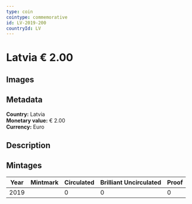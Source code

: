 ```yaml
---
type: coin
cointype: commemorative
id: LV-2019-200
countryId: LV
---
```


# Latvia € 2.00

## Images


## Metadata

**Country:** Latvia\
**Monetary value:** € 2.00\
**Currency:** Euro

## Description


## Mintages

| Year | Mintmark | Circulated | Brilliant Uncirculated | Proof |
| ---- | -------- | ---------- | ---------------------- | ----- |
| 2019 |  | 0| 0 | 0 |
